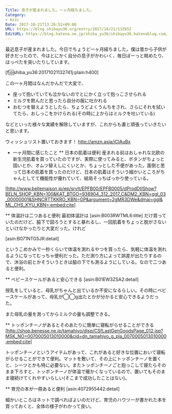 ```yaml
---
Title: 息子が産まれました。一ヶ月経ちました。
Category:
- misc
Date: 2017-10-21T13:26:52+09:00
URL: https://blog.shibayu36.org/entry/2017/10/21/132652
EditURL: https://blog.hatena.ne.jp/shiba_yu36/shibayu36.hatenablog.com/atom/entry/8599973812309942483
---
```


最近息子が産まれました。今日でちょうど一ヶ月経ちました。僕は昔から子供が好きだったので、今はとにかく自分の息子がかわいく、毎日ぼーっと眺めたり、ほっぺたを突いたりしています。

[f:id:shiba_yu36:20171021132741j:plain:h400]

この一ヶ月間はなんだかんだで大変で、

- 座って抱いていても泣かないのでとにかく立って抱っこさせられる
- ミルクを飲んだと思ったら自分の服に吐かれる
- おむつを替えようとしたら、ちょうどよくうんちをされ、さらにそれを拭いてたら、おしっこをかけられる(その時に上からはミルクを吐いている)

などといった様々な実績を解除していますが、これからも妻と頑張っていきたいと思います。

ウィッシュリスト置いておきます！
http://amzn.asia/iCIAuBx

* 一ヶ月間に感じたこと
** 日本の肌着は便利
産まれる前はおしゃれな北欧の新生児肌着を買っていたのですが、実際に使ってみると、ボタンがちょっと固いとか、オムツ替えしにくいとか、ちょっとした不便があった。面倒と思って日本の肌着を買ったのだけど、日本の肌着はそういう細かいところがちゃんとしてて機能性が優れていて、結局そっちばっかり使っている。

[http://www.bellemaison.jp/ep/srvlt/EPFB00/EPFB0005/dProdDtlShow?BELN_SHOP_KBN=100&KAT_BTGO=938904_312_2017_C&DM2_KBN=ggl_03_00000001&SHNCRTTKKRO_KBN=GP&argument=2gMR3DWe&dmai=ggl&ML_CHS_KYU_KBN=:embed:cite]

** 体温計は二つあると便利
最初体温計は [asin:B003RWTML6:title] だけ買っていたのだけど、脇下で図ろうとすると暴れるし、一回肌着をちょっと脱がさないといけなかったりと大変だった。けれど

[asin:B071NTG5JR:detail]

というこめかみで一秒くらいで体温を測れるやつを買ったら、気軽に体温を測れるようになってむっちゃ便利だった。ただ測り方によって誤差が出たりするので、沐浴の前とかそういうときは脇の下でも測るようにしている。なので二つあると便利。

** ベビースケールがあると安心できる
[asin:B01EW3ZSA2:detail]

授乳をしていると、母乳がちゃんと出ているか不安になるらしい。その時にベビースケールがあって、母乳が◯◯g出たとかが分かると安心できるようだった。

また母乳の量を測ってからミルクの量も調整できる。

** トッポンチーノがあるとそのあたりに簡単に寝転がらせることができる
[http://shop.benesse.ne.jp/tamahiyo/disp/CSfLastGenGoodsPage_012.jsp?MSK_NO=0070005013010000&cid=dn_tamahiyo_g_pla_0070005013010000:embed:cite]

トッポンチーノというアイテムがあって、これがあると好きな位置において寝転がらせることができて便利。マットを敷いて、その上にトッポンチーノを置くと、シーツとかも特に必要ない。またトッポンチーノごと抱っこして寝たらそのまま下ろすと、トッポンチーノが体温で暖かくなっているので、置いてもそのまま寝続けてくれやすいらしい(そこまで成功したことはない)。

** 育児の本が一冊あると便利
[asin:4072955442:detail]

細かいところはネットで調べればよいのだけど、育児のハウツーが書かれた本を買っておくと、全体の様子がわかって良い。
